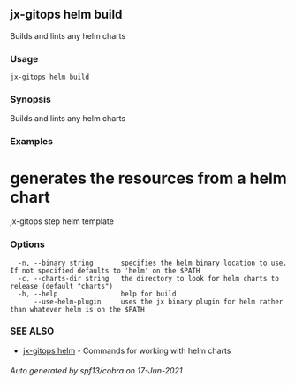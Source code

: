 ## jx-gitops helm build

Builds and lints any helm charts

### Usage

```
jx-gitops helm build
```

### Synopsis

Builds and lints any helm charts

### Examples

  # generates the resources from a helm chart
  jx-gitops step helm template

### Options

```
  -n, --binary string       specifies the helm binary location to use. If not specified defaults to 'helm' on the $PATH
  -c, --charts-dir string   the directory to look for helm charts to release (default "charts")
  -h, --help                help for build
      --use-helm-plugin     uses the jx binary plugin for helm rather than whatever helm is on the $PATH
```

### SEE ALSO

* [jx-gitops helm](jx-gitops_helm.md)	 - Commands for working with helm charts

###### Auto generated by spf13/cobra on 17-Jun-2021
